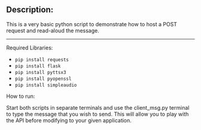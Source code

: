 ## Description:

This is a very basic python script to demonstrate how to host a POST request and read-aloud the message.

---

Required Libraries:

<!-- libraries to install -->

- <code>pip install requests</code>
- <code>pip install flask</code>
- <code>pip install pyttsx3</code>
- <code>pip install pyopenssl</code>
- <code>pip install simpleaudio</code>

How to run:

Start both scripts in separate terminals and use the client_msg.py terminal to type the message that you wish to send.
This will allow you to play with the API before modifying to your given application.
